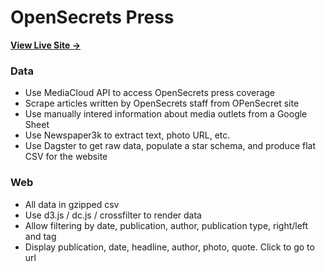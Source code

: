 # OpenSecrets Press

[**View Live Site →**](https://smckissock.github.io/open-secrets-press/)

### Data
- Use MediaCloud API to access OpenSecrets press coverage
- Scrape articles written by OpenSecrets staff from OPenSecret site
- Use manually intered information about media outlets from a Google Sheet
- Use Newspaper3k to extract text, photo URL, etc.
- Use Dagster to get raw data, populate a star schema, and produce flat CSV for the website

### Web
- All data in gzipped csv
- Use d3.js / dc.js / crossfilter to render data
- Allow filtering by date, publication, author, publication type, right/left and tag
- Display publication, date, headline, author, photo, quote. Click to go to url 


